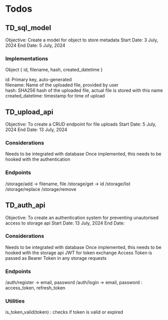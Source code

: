 # Todos 
## TD_sql_model
Objective: Create a model for object to store metadata 
Start Date: 3 July, 2024
End Date: 5 July, 2024

### Implementations
Object { id, filename, hash, created_datetime }

id: Primary key, auto-generated  
filename: Name of the uploaded file, provided by user  
hash: SHA256 hash of the uploaded file, actual file is stored with this name
created_datetime: timestamp for time of upload

## TD_upload_api
Objective: To create a CRUD endpoint for file uploads
Start Date: 5 July, 2024
End Date: 13 July, 2024

### Considerations
Needs to be integrated with database
Once implemented, this needs to be hooked with the authentication

### Endpoints
/storage/add -> filename, file
/storage/get -> id
/storage/list
/storage/replace
/storage/remove

## TD_auth_api
Objective: To create an authentication system for preventing unautorised access to storage api
Start Date: 13 July, 2024
End Date: 

### Considerations
Needs to be integrated with database
Once implemented, this needs to be hooked with the storage api
JWT for token exchange
Access Token is passed as Bearer Token in any storage requests

### Endpoints
/auth/register -> email, password
/auth/login -> email, password : access_token, refresh_token

### Utilities
is_token_valid(token) : checks if token is valid or expired




